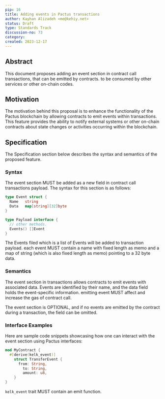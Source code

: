 ```yaml
---
pip: 16
title: Adding events in Pactus transactions
author: Kayhan Alizadeh <me@kehiy.net>
status: Draft
type: Standards Track
discussion-no: 73
category:
created: 2023-12-17
---
```


## Abstract

This document proposes adding an event section in contract call transactions,
that can be emitted by contracts. to be consumed by other services or other on-chain codes.

## Motivation

The motivation behind this proposal is to enhance the functionality of the Pactus blockchain by allowing contracts to
emit events within transactions.
This feature provides the ability to notify external systems or other on-chain
contracts about state changes or activities occurring within the blockchain.

## Specification

The Specification section below describes the syntax and semantics of the proposed feature.

### Syntax

The event section MUST be added as a new field in contract call transactions payload.
The syntax for this section is as follows:

```go
type Event struct {
  Name   string
  Data   map[string][32]byte
}

type Payload interface {
  // other methods.
  Events() []Event
}
```

The Events filed which is a list of Events will be added to transaction payload.
each event MUST contain a name with fixed length as memo and a map of string
(which is also fixed length as memo) pointing to a 32 byte data.

### Semantics

The event section in transactions allows contracts to emit events with associated data.
Events are identified by their name, and the data field holds the event-specific information.
emitting event MUST affect and increase the gas of contract call.

The event section is OPTIONAL, and if no events are emitted by the contract during a transaction,
the field can be omitted.

### Interface Examples

Here are sample code snippets showcasing how one can interact with the event section using Pactus interfaces:

```rust
mod MyContract {
  #[derive(kelk_event)]
    struct TransferEvent {
      from: String,
        to: String,
        amount: u8,
    }
}
```

`kelk_event` trait MUST contain an emit function.
